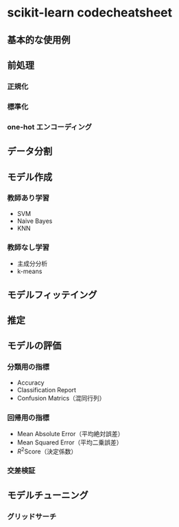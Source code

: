 # scikit-learn codecheatsheet

## 基本的な使用例


## 前処理

### 正規化

### 標準化

### one-hot エンコーディング

## データ分割

## モデル作成

### 教師あり学習

- SVM
- Naive Bayes
- KNN

### 教師なし学習

- 主成分分析
- k-means

## モデルフィッテイング

## 推定

## モデルの評価

### 分類用の指標
- Accuracy
- Classification Report
- Confusion Matrics（混同行列）

### 回帰用の指標
- Mean Absolute Error（平均絶対誤差）
- Mean Squared Error（平均二乗誤差）
- $R^2$Score（決定係数）

### 交差検証

## モデルチューニング

### グリッドサーチ
